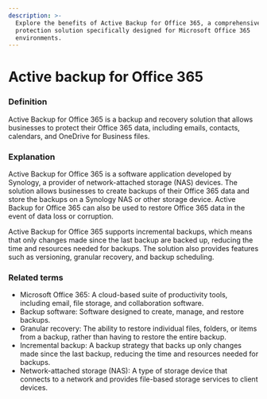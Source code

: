 ```yaml
---
description: >-
  Explore the benefits of Active Backup for Office 365, a comprehensive data
  protection solution specifically designed for Microsoft Office 365
  environments.
---
```


# Active backup for Office 365

### Definition

Active Backup for Office 365 is a backup and recovery solution that allows businesses to protect their Office 365 data, including emails, contacts, calendars, and OneDrive for Business files.

### Explanation

Active Backup for Office 365 is a software application developed by Synology, a provider of network-attached storage (NAS) devices. The solution allows businesses to create backups of their Office 365 data and store the backups on a Synology NAS or other storage device. Active Backup for Office 365 can also be used to restore Office 365 data in the event of data loss or corruption.

Active Backup for Office 365 supports incremental backups, which means that only changes made since the last backup are backed up, reducing the time and resources needed for backups. The solution also provides features such as versioning, granular recovery, and backup scheduling.

### Related terms

* Microsoft Office 365: A cloud-based suite of productivity tools, including email, file storage, and collaboration software.
* Backup software: Software designed to create, manage, and restore backups.
* Granular recovery: The ability to restore individual files, folders, or items from a backup, rather than having to restore the entire backup.
* Incremental backup: A backup strategy that backs up only changes made since the last backup, reducing the time and resources needed for backups.
* Network-attached storage (NAS): A type of storage device that connects to a network and provides file-based storage services to client devices.
